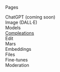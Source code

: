  Pages 

 ChatGPT (coming soon)  
 Image (DALL·E)  
 Models  
 [Compleations](https://github.com/betalgo/openai/wiki/Completion-Samples)  
 Edit  
 Mars  
 Embeddings  
 Files  
 Fine-tunes  
 Moderation  